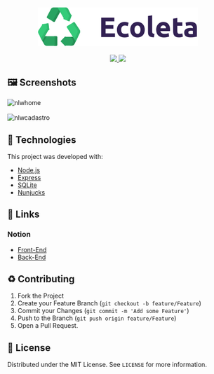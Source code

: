 <h3 align="center">

![Ecoleta](/public/assets/logo.svg)


</h3>
<p align="center">
  <a href="https://rocketseat.com.br">
    <img src="https://img.shields.io/badge/Made%20by-Rocketseat-brightgreen&style=flat&logo">
  </a>
  <a>
  <img src="https://img.shields.io/github/license/lucaspassini/NLW-Ecoleta?style=flat&logo">
</p>
  
  

## 🖼 Screenshots

![nlwhome](https://user-images.githubusercontent.com/47937044/84118444-64281f00-aa09-11ea-977a-b0ada14305cd.png)
<br></br>
![nlwcadastro](https://user-images.githubusercontent.com/47937044/84118455-68543c80-aa09-11ea-8f7f-825913e277bd.png)


## 🚀 Technologies

This project was developed with:

- [Node.js](https://nodejs.org/en/)
- [Express](https://expressjs.com/)
- [SQLite](https://www.sqlite.org/index.html)
- [Nunjucks](https://mozilla.github.io/nunjucks/)

## 🔗 Links 

### Notion
- [Front-End](https://www.notion.so/Front-end-7c8a1a9a6df547058f1473f899a3b9c4)
- [Back-End](https://www.notion.so/Back-end-a5747fd6bfa34e799e6e0ded51f5ec63)



## :recycle: Contributing

1. Fork the Project
2. Create your Feature Branch (`git checkout -b feature/Feature`)
3. Commit your Changes (`git commit -m 'Add some Feature'`)
4. Push to the Branch (`git push origin feature/Feature`)
5. Open a Pull Request.



## 📝 License

Distributed under the MIT License. See `LICENSE` for more information.
